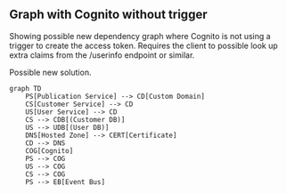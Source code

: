 ## Graph with Cognito without trigger

Showing possible new dependency graph where Cognito is not using a trigger to create the access token. Requires the client
 to possible look up extra claims from the /userinfo endpoint or similar.

Possible new solution.

```mermaid
graph TD
    PS[Publication Service] --> CD[Custom Domain]
    CS[Customer Service] --> CD
    US[User Service] --> CD
    CS --> CDB[(Customer DB)]
    US --> UDB[(User DB)]
    DNS[Hosted Zone] --> CERT[Certificate]
    CD --> DNS
    COG[Cognito]
    PS --> COG
    US --> COG
    CS --> COG
    PS --> EB[Event Bus]
```